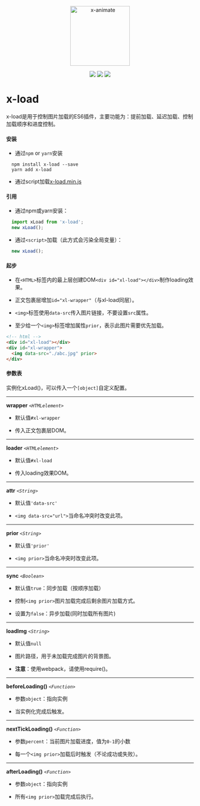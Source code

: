 <p align="center"><img width="160" src="https://ws2.sinaimg.cn/large/006tNbRwly1fx67hwnhw1j308w06xdig.jpg" alt="x-animate"></p>

<p align="center">
  <img src="https://img.shields.io/jenkins/s/https/jenkins.qa.ubuntu.com/view/Precise/view/All%20Precise/job/precise-desktop-amd64_default.svg">
  <img src="https://img.shields.io/badge/npm-v1.2.2-blue.svg">
  <img src="https://img.shields.io/github/license/mashape/apistatus.svg">
</p>

# x-load

x-load是用于控制图片加载的ES6插件，主要功能为：提前加载、延迟加载、控制加载顺序和进度控制。

#### 安装

- 通过`npm` or `yarn`安装

```
  npm install x-load --save
  yarn add x-load
```

- 通过script加载[x-load.min.js](https://raw.githubusercontent.com/codexu/x-load/master/dist/x-load.min.js)

#### 引用

- 通过npm或yarn安装：

```javascript
  import xLoad from 'x-load';
  new xLoad();
```

- 通过`<script>`加载（此方式会污染全局变量）：

```javascript
  new xLoad();
```

#### 起步

- 在`<HTML>`标签内的最上层创建DOM`<div id="xl-load"></div>`制作loading效果。

- 正文包裹层增加`id="xl-wrapper"`（与xl-load同层）。

- `<img>`标签使用`data-src`传入图片链接，不要设置`src`属性。

- 至少给一个`<img>`标签增加属性`prior`，表示此图片需要优先加载。

```html
<!-- html -->
<div id="xl-load"></div>
<div id="xl-wrapper">
  <img data-src="./abc.jpg" prior>
</div>
```

#### 参数表

实例化xLoad()，可以传入一个`[object]`自定义配置。

---

**wrapper** *`<HTMLelement>`*

- 默认值`#xl-wrapper`

- 传入正文包裹层DOM。

---

**loader** *`<HTMLelement>`*

- 默认值`#xl-load`

- 传入loading效果DOM。

---

**attr** *`<String>`*

- 默认值`'data-src'`

- `<img data-src="url">`当命名冲突时改变此项。

---

**prior** *`<String>`*

- 默认值`'prior'`

- `<img prior>`当命名冲突时改变此项。

---

**sync** *`<Boolean>`*

- 默认值`true`：同步加载（按顺序加载）

- 控制`<img prior>`图片加载完成后剩余图片加载方式。

- 设置为`false`：异步加载(同时加载所有图片)

---

**loadImg** *`<String>`*

- 默认值`null`

- 图片路径，用于未加载完成图片的背景图。

- **注意**：使用webpack，请使用require()。

---

**beforeLoading()** *`<Function>`*

- 参数`object`：指向实例

- 当实例化完成后触发。

---

**nextTickLoading()** *`<Function>`*

- 参数`percent`：当前图片加载进度，值为`0-1`的小数

- 每一个`<img prior>`加载后时触发（不论成功或失败）。

---

**afterLoading()** *`<Function>`*

- 参数`object`：指向实例

- 所有`<img prior>`加载完成后执行。
